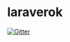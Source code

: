 # laraverok

[![Gitter](https://badges.gitter.im/Join%20Chat.svg)](https://gitter.im/itosaka/laraverok?utm_source=badge&utm_medium=badge&utm_campaign=pr-badge&utm_content=badge)